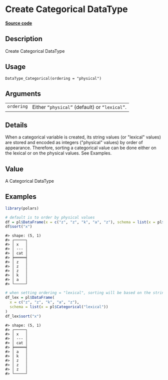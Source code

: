 

# Create Categorical DataType

[**Source code**](https://github.com/pola-rs/r-polars/tree/main/R/datatype.R#L362)

## Description

Create Categorical DataType

## Usage

<pre><code class='language-R'>DataType_Categorical(ordering = "physical")
</code></pre>

## Arguments

<table>
<tr>
<td style="white-space: nowrap; font-family: monospace; vertical-align: top">
<code id="ordering">ordering</code>
</td>
<td>
Either <code>“physical”</code> (default) or <code>“lexical”</code>.
</td>
</tr>
</table>

## Details

When a categorical variable is created, its string values (or "lexical"
values) are stored and encoded as integers ("physical" values) by order
of appearance. Therefore, sorting a categorical value can be done either
on the lexical or on the physical values. See Examples.

## Value

A Categorical DataType

## Examples

``` r
library(polars)

# default is to order by physical values
df = pl$DataFrame(x = c("z", "z", "k", "a", "z"), schema = list(x = pl$Categorical()))
df$sort("x")
```

    #> shape: (5, 1)
    #> ┌─────┐
    #> │ x   │
    #> │ --- │
    #> │ cat │
    #> ╞═════╡
    #> │ z   │
    #> │ z   │
    #> │ z   │
    #> │ k   │
    #> │ a   │
    #> └─────┘

``` r
# when setting ordering = "lexical", sorting will be based on the strings
df_lex = pl$DataFrame(
  x = c("z", "z", "k", "a", "z"),
  schema = list(x = pl$Categorical("lexical"))
)
df_lex$sort("x")
```

    #> shape: (5, 1)
    #> ┌─────┐
    #> │ x   │
    #> │ --- │
    #> │ cat │
    #> ╞═════╡
    #> │ a   │
    #> │ k   │
    #> │ z   │
    #> │ z   │
    #> │ z   │
    #> └─────┘
